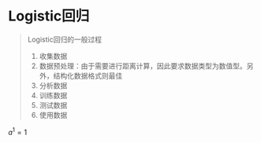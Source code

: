 # Logistic回归

> Logistic回归的一般过程
> 1. 收集数据
> 2. 数据预处理：由于需要进行距离计算，因此要求数据类型为数值型。另外，结构化数据格式则最佳
> 3. 分析数据
> 4. 训练数据
> 5. 测试数据
> 6. 使用数据

$a^1=1$
